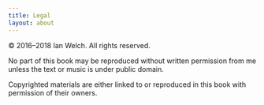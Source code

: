 ```yaml
---
title: Legal
layout: about
---
```


© 2016–2018 Ian Welch. All rights reserved.

No part of this book may be re­pro­duced with­out writ­ten per­mis­sion from me unless the text or music is under public domain. 

Copy­righted ma­te­ri­als are either linked to or re­pro­duced in this book with per­mis­sion of their own­ers.